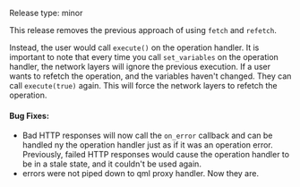 Release type: minor

This release removes the previous approach of using `fetch` and `refetch`.

Instead, the user would call `execute()` on the operation handler.
It is important to note that every time you call `set_variables` on the operation handler,
the network layers will ignore the previous execution.
If a user wants to refetch the operation, and the variables haven't changed.
They can call `execute(true)` again. This will force the network layers to refetch the operation.

#### Bug Fixes:
- Bad HTTP responses will now call the `on_error` callback and can be handled ny
the operation handler just as if it was an operation error. Previously, failed HTTP responses
would cause the operation handler to be in a stale state, and it couldn't be used again.
- errors were not piped down to qml proxy handler. Now they are.
